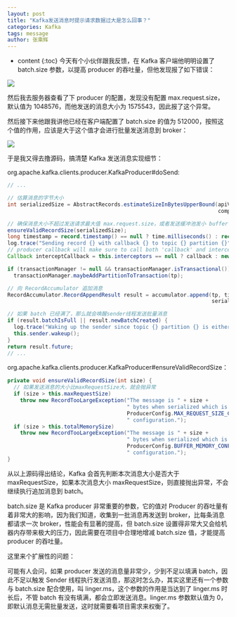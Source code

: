 ```yaml
---
layout: post
title: "Kafka发送消息时提示请求数据过大是怎么回事？"
categories: Kafka
tags: message
author: 张乘辉
---
```


* content
{:toc}
今天有个小伙伴跟我反馈，在 Kafka 客户端他明明设置了 batch.size 参数，以提高 producer 的吞吐量，但他发现报了如下错误：

![](https://gitee.com/objcoding/md-picture/raw/master/img/kafka.png)

















然后我去服务器查看了下 producer 的配置，发现没有配置 max.request.size，默认值为 1048576，而他发送的消息大小为 1575543，因此报了这个异常。

然后接下来他跟我讲他已经在客户端配置了 batch.size 的值为 512000，按照这个值的作用，应该是大于这个值才会进行批量发送消息到 broker：

![](https://gitee.com/objcoding/md-picture/raw/master/img/kafka_2.png)

于是我又得去撸源码，搞清楚 Kafka 发送消息实现细节：

org.apache.kafka.clients.producer.KafkaProducer#doSend:

```java
// ...

// 估算消息的字节大小
int serializedSize = AbstractRecords.estimateSizeInBytesUpperBound(apiVersions.maxUsableProduceMagic(),
                                                                   compressionType, serializedKey, serializedValue, headers);

// 确保消息大小不超过发送请求最大值 max.request.size，或者发送缓冲池发小 buffer.memory
ensureValidRecordSize(serializedSize);
long timestamp = record.timestamp() == null ? time.milliseconds() : record.timestamp();
log.trace("Sending record {} with callback {} to topic {} partition {}", record, callback, record.topic(), partition);
// producer callback will make sure to call both 'callback' and interceptor callback
Callback interceptCallback = this.interceptors == null ? callback : new InterceptorCallback<>(callback, this.interceptors, tp);

if (transactionManager != null && transactionManager.isTransactional())
  transactionManager.maybeAddPartitionToTransaction(tp);

// 向 RecordAccumulator 追加消息
RecordAccumulator.RecordAppendResult result = accumulator.append(tp, timestamp, serializedKey,
                                                                 serializedValue, headers, interceptCallback, remainingWaitMs);

// 如果 batch 已经满了，那么就会唤醒sender线程发送批量消息
if (result.batchIsFull || result.newBatchCreated) {
  log.trace("Waking up the sender since topic {} partition {} is either full or getting a new batch", record.topic(), partition);
  this.sender.wakeup();
}
return result.future;
// ...
```

org.apache.kafka.clients.producer.KafkaProducer#ensureValidRecordSize：

```java
private void ensureValidRecordSize(int size) {
  // 如果发送消息的大小比maxRequestSize大，就会抛异常
  if (size > this.maxRequestSize)
    throw new RecordTooLargeException("The message is " + size +
                                      " bytes when serialized which is larger than the maximum request size you have configured with the " +
                                      ProducerConfig.MAX_REQUEST_SIZE_CONFIG +
                                      " configuration.");
  if (size > this.totalMemorySize)
    throw new RecordTooLargeException("The message is " + size +
                                      " bytes when serialized which is larger than the total memory buffer you have configured with the " +
                                      ProducerConfig.BUFFER_MEMORY_CONFIG +
                                      " configuration.");
}
```

从以上源码得出结论，Kafka 会首先判断本次消息大小是否大于 maxRequestSize，如果本次消息大小 maxRequestSize，则直接抛出异常，不会继续执行追加消息到 batch。

batch.size 是 Kafka producer 非常重要的参数，它的值对 Producer 的吞吐量有着非常大的影响，因为我们知道，收集到一批消息再发送到 broker，比每条消息都请求一次 broker，性能会有显著的提高，但 batch.size 设置得非常大又会给机器内存带来极大的压力，因此需要在项目中合理地增减 batch.size 值，才能提高 producer 的吞吐量。

这里来个扩展性的问题：

可能有人会问，如果 producer 发送的消息量非常少，少到不足以填满 batch，因此不足以触发 Sender 线程执行发送消息，那这时怎么办，其实这里还有一个参数与 batch.size 配合使用，叫 linger.ms，这个参数的作用是当达到了 linger.ms 时长后，不管 batch 有没有填满，都会立即发送消息。linger.ms 参数默认值为 0，即默认消息无需批量发送，这时就需要看项目需求来权衡了。









